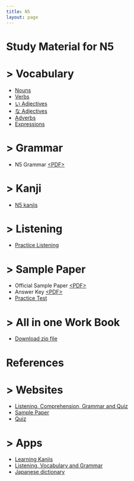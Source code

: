 ```yaml
---
title: N5
layout: page
---
```


# Study Material for N5

# > Vocabulary

- [Nouns](./N5-nouns.md)
- [Verbs](./N5-verbs.md)
- [い Adjectives](./N5-i-adj.md)
- [な Adjectives](./N5-na-adj.md)
- [Adverbs](./N5-adverbs.md)
- [Expressions](./N5-exp.md)

# > Grammar

- N5 Grammar <a href="./pdf/N5-grammar.pdf" target="_blank">&lt;PDF&gt;</a>

# > Kanji

- [N5 kanjis](./N5-kanji.md)

# > Listening

- [Practice Listening](https://www.mlcjapanese.co.jp/n5_listening_1_1.html)

# > Sample Paper

- Official Sample Paper <a href="./pdf/N5-official-sample-paper.pdf" target="_blank">&lt;PDF&gt;</a>
- Answer Key <a href="./pdf/N5-sample-paper-answers.pdf" target="_blank">&lt;PDF&gt;</a>
- [Practice Test](https://jlptsensei.com/downloads/jlpt-n5-practice-test/)

# > All in one Work Book

- [Download zip file](https://jlptbootcamp.com/JEES-tests/N5-practice-book.zip)

# References

# > Websites

- [Listening, Comprehension, Grammar and Quiz](http://www.jlptstudy.net/N5/)
- [Sample Paper](http://jlpt.jp/e/samples/n5/index.html)
- [Quiz](https://www.mlcjapanese.co.jp/n5_jlpt_kanji_quiz_01.html)

# > Apps

- [Learning Kanjis](https://play.google.com/store/apps/details?id=com.asji.kanjitree&hl=en_IN)
- [Listening, Vocabulary and Grammar](https://play.google.com/store/apps/details?id=com.ocoder.grammar.vocabulary.japaness.jlpt.n5pro)
- [Japanese dictionary](https://play.google.com/store/apps/details?id=jp.takoboto)

